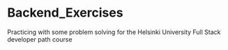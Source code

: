 # Backend_Exercises
Practicing with some problem solving for the Helsinki University Full Stack developer path course
